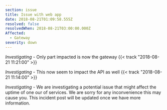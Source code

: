 ```yaml
---
section: issue
title: Issue with web app
date: 2018-08-21T01:09:58.555Z
resolved: false
resolvedWhen: 2018-08-21T03:00:00.000Z
Affected:
  - Gateway
severity: down
---
```

_Investigating_ - Only part impacted is now the gateway {{< track "2018-08-21 11:21:00" >}}

_Investigating_ - This now seem to impact the API as well {{< track "2018-08-21 11:14:00" >}}

_Investigating_ - We are investigating a potential issue that might affect the uptime of one our of services. We are sorry for any inconvenience this may cause you. This incident post will be updated once we have more information.
